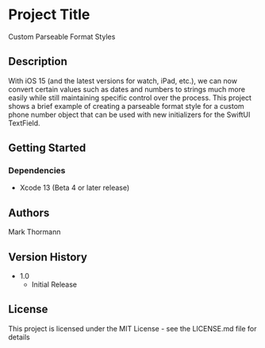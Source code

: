 # Project Title

Custom Parseable Format Styles

## Description

With iOS 15 (and the latest versions for watch, iPad, etc.), we can now convert certain values such as dates and numbers to strings much more easily while still maintaining specific control over the process. This project shows a brief example of creating a parseable format style for a custom phone number object that can be used with new initializers for the SwiftUI TextField.

## Getting Started

### Dependencies

* Xcode 13 (Beta 4 or later release)

## Authors

Mark Thormann

## Version History

* 1.0
    * Initial Release

## License

This project is licensed under the MIT License - see the LICENSE.md file for details

